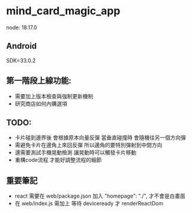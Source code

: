 # mind_card_magic_app
node: 18.17.0

## Android
SDK=33.0.2

## 第一階段上線功能:
* 需要加上版本檢查與強制更新機制
* 研究商店如何內購選項

## TODO:
* 卡片碰到邊界後 會根據原本向量反彈 當垂直碰撞時 會隨機往另一個方向彈
* 需避免卡片在邊角上來回反彈 所以邊角的要特別彈射到中間方向
* 還需要測試手機晃動檢測 讓晃動時可以觸發卡片移動
* 重構code流程 才能好調整流程的細節

## 重要筆記
* react 需要在 web/package.json 加入 "homepage": "./", 才不會是白畫面
* 在 web/index.js 需加上 等待 deviceready 才 renderReactDom
